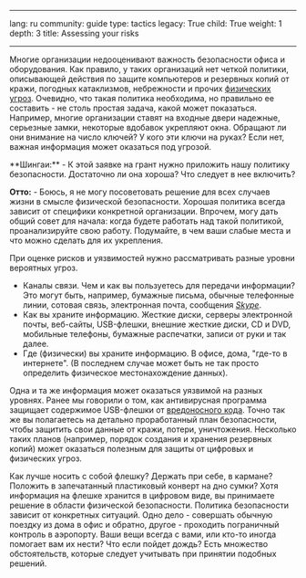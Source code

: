 

---

lang: ru
community: guide
type: tactics
legacy: True
child: True
weight: 1
depth: 3
title: Assessing your risks

---

Многие организации недооценивают важность безопасности офиса и оборудования. Как правило, у таких организаций нет четкой политики, описывающей действия по защите компьютеров и резервных копий от кражи, погодных катаклизмов, небрежности и прочих [физических угроз](/ru/glossary#Physical_threat). Очевидно, что такая политика необходима, но правильно ее составить - не столь простая задача, какой может показаться. Например, многие организации ставят на входные двери надежные, серьезные замки, некоторые вдобавок укрепляют окна. Обращают ли они внимание на число ключей? У кого эти ключи на руках? Если нет, важная информация может оказаться под угрозой.

<div class=background markdown=1>
**Шингаи:** - К этой заявке на грант нужно приложить нашу политику безопасности. Достаточно ли она хороша? Что следует в нее включить?

**Отто:** - Боюсь, я не могу посоветовать решение для всех случаев жизни в смысле физической безопасности. Хорошая политика всегда зависит от специфики конкретной организации. Впрочем, могу дать общий совет для начала: когда будете работать над такой политикой, проанализируйте свою работу. Подумайте, в чем ваши слабые места и что можно сделать для их укрепления.
</div>

При оценке рисков и уязвимостей нужно рассматривать разные уровни вероятных угроз.

- Каналы связи. Чем и как вы пользуетесь для передачи информации? Это могут быть, например, бумажные письма, обычные телефонные линии, сотовая связь, электронная почта, сообщения [*Skype*](/ru/glossary#Skype).
- Как вы храните информацию. Жесткие диски, серверы электронной почты, веб-сайты, USB-флешки, внешние жесткие диски, CD и DVD, мобильные телефоны, бумажные распечатки, записи от руки и так далее.	
- Где (физически) вы храните информацию. В офисе, дома, "где-то в интернете". (В последнем случае может быть не так просто определить физическое местонахождение данных).

Одна и та же информация может оказаться уязвимой на разных уровнях. Ранее мы говорили о том, как антивирусная программа защищает содержимое USB-флешки от 
[вредоносного кода](/ru/glossary#Malware). Точно так же вы полагаетесь на детально проработанный план безопасности, чтобы защитить свои данные от кражи, потери, уничтожения. Несколько таких планов (например, порядок создания и хранения резервных копий) может оказаться полезным для защиты от цифровых и физических угроз.

Как лучше носить с собой флешку? Держать при себе, в кармане? Положить в запечатанный пластиковый конверт на дно сумки? Хотя информация на флешке хранится в цифровом виде, вы принимаете решение в области физической безопасности. Политика безопасности зависит от конкретных ситуаций. Одно дело - совершать обычную поездку из дома в офис и обратно, другое - проходить пограничный контроль в аэропорту. Ваши вещи всегда с вами, или кто-то иногда помогает вам их нести? Что если пойдет дождь? Есть множество обстоятельств, которые следует учитывать при принятии подобных решений.

